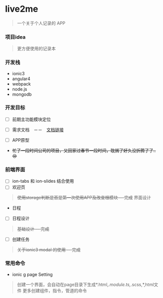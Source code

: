 # live2me

> 一个关于个人记录的 APP


### 项目idea

> 更方便使用的记录本

### 开发栈

* ionic3
* angular4
* webpack
* node.js
* mongodb

### 开发目标

- [ ] 前期主功能模块定位
- [ ] 需求文档　－－　[文档链接](https://luoshilu.gitbooks.io/live2me-demand/content/)
- [ ] APP原型


- ~~忙了一段时间公司的项目，又回家过春节一段时间，耽搁了好久没折腾了了..:cry:~~



### 前端界面
- [ ] ion-tabs 和 ion-slides 结合使用
- [ ] 欢迎页
> ~~使用storage判断是否是第一次使用APP及改变根模块 -- 完成~~
> 界面设计
* 日程
- [ ] 日程设计
> ~~基础设计 -- 完成~~
- [ ] 创建任务
> ~~关于ionic3 modal 的使用 -- 完成~~
### 常用命令
* ionic g page Setting
> 创建一个界面，会自动在page目录下生成*.html,*.module.ts,*.scss,*,html文件
更多创建组件，指令，管道的命令
[](https://ionicframework.com/docs/cli/generate/)
